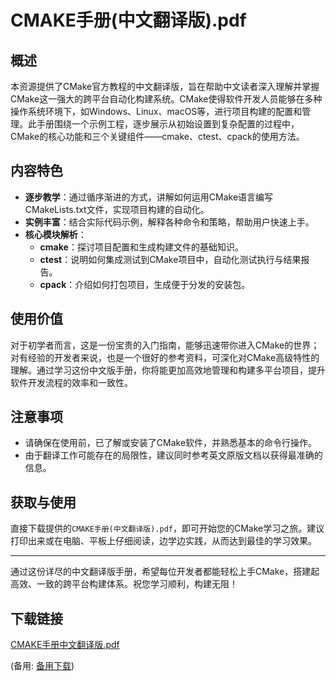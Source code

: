 # CMAKE手册(中文翻译版).pdf

## 概述

本资源提供了CMake官方教程的中文翻译版，旨在帮助中文读者深入理解并掌握CMake这一强大的跨平台自动化构建系统。CMake使得软件开发人员能够在多种操作系统环境下，如Windows、Linux、macOS等，进行项目构建的配置和管理。此手册围绕一个示例工程，逐步展示从初始设置到复杂配置的过程中，CMake的核心功能和三个关键组件——cmake、ctest、cpack的使用方法。

## 内容特色

- **逐步教学**：通过循序渐进的方式，讲解如何运用CMake语言编写CMakeLists.txt文件，实现项目构建的自动化。
- **实例丰富**：结合实际代码示例，解释各种命令和策略，帮助用户快速上手。
- **核心模块解析**：
  - **cmake**：探讨项目配置和生成构建文件的基础知识。
  - **ctest**：说明如何集成测试到CMake项目中，自动化测试执行与结果报告。
  - **cpack**：介绍如何打包项目，生成便于分发的安装包。

## 使用价值

对于初学者而言，这是一份宝贵的入门指南，能够迅速带你进入CMake的世界；对有经验的开发者来说，也是一个很好的参考资料，可深化对CMake高级特性的理解。通过学习这份中文版手册，你将能更加高效地管理和构建多平台项目，提升软件开发流程的效率和一致性。

## 注意事项

- 请确保在使用前，已了解或安装了CMake软件，并熟悉基本的命令行操作。
- 由于翻译工作可能存在的局限性，建议同时参考英文原版文档以获得最准确的信息。

## 获取与使用

直接下载提供的`CMAKE手册(中文翻译版).pdf`，即可开始您的CMake学习之旅。建议打印出来或在电脑、平板上仔细阅读，边学边实践，从而达到最佳的学习效果。

---

通过这份详尽的中文翻译版手册，希望每位开发者都能轻松上手CMake，搭建起高效、一致的跨平台构建体系。祝您学习顺利，构建无阻！

## 下载链接
[CMAKE手册中文翻译版.pdf](https://pan.quark.cn/s/a5db80ccf879) 

(备用: [备用下载](https://pan.baidu.com/s/1IBgcPiecCdWG25NiRMMU7Q?pwd=1234))
